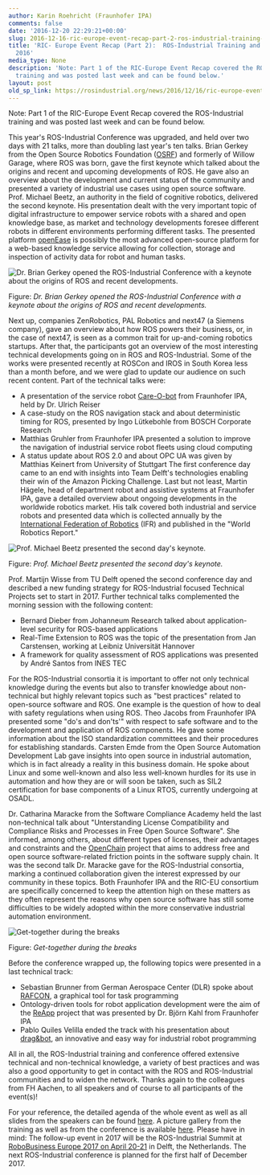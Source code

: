 ```yaml
---
author: Karin Roehricht (Fraunhofer IPA)
comments: false
date: '2016-12-20 22:29:21+00:00'
slug: 2016-12-16-ric-europe-event-recap-part-2-ros-industrial-training-and-conference-2016
title: 'RIC- Europe Event Recap (Part 2):  ROS-Industrial Training and Conference
  2016'
media_type: None
description: 'Note: Part 1 of the RIC-Europe Event Recap covered the ROS-Industrial
  training and was posted last week and can be found below.'
layout: post
old_sp_link: https://rosindustrial.org/news/2016/12/16/ric-europe-event-recap-part-2-ros-industrial-training-and-conference-2016
---
```


Note: Part 1 of the RIC-Europe Event Recap covered the ROS-Industrial training and was posted last week and can be found below.

This year's ROS-Industrial Conference was upgraded, and held over two days with 21 talks, more than doubling last year's ten talks. Brian Gerkey from the Open Source Robotics Foundation ([OSRF](https://www.osrfoundation.org)) and formerly of Willow Garage, where ROS was born, gave the first keynote which talked about the origins and recent and upcoming developments of ROS. He gave also an overview about the development and current status of the community and presented a variety of industrial use cases using open source software. Prof. Michael Beetz, an authority in the field of cognitive robotics, delivered the second keynote. His presentation dealt with the very important topic of digital infrastructure to empower service robots with a shared and open knowledge base, as market and technology developments foresee different robots in different environments performing different tasks. The presented platform [openEase](http://www.open-ease.org/) is possibly the most advanced open-source platform for a web-based knowledge service allowing for collection, storage and inspection of activity data for robot and human tasks. 

![Dr. Brian Gerkey opened the ROS-Industrial Conference with a keynote about the origins of ROS and recent developments.](https://images.squarespace-cdn.com/content/v1/51df34b1e4b08840dcfd2841/1481886612193-0TTMBM0PVJ9D2QJ4H0KT/image-asset.jpeg)

Figure: *Dr. Brian Gerkey opened the ROS-Industrial Conference with a keynote about the origins of ROS and recent developments.*

Next up, companies ZenRobotics, PAL Robotics and next47 (a Siemens company), gave an overview about how ROS powers their business, or, in the case of next47, is seen as a common trait for up-and-coming robotics startups. After that, the participants got an overview of the most interesting technical developments going on in ROS and ROS-Industrial. Some of the works were presented recently at ROSCon and IROS in South Korea less than a month before, and we were glad to update our audience on such recent content. Part of the technical talks were:

* A presentation of the service robot [Care-O-bot](www.care-o-bot.de) from Fraunhofer IPA, held by Dr. Ulrich Reiser
* A case-study on the ROS navigation stack and about deterministic timing for ROS, presented by Ingo Lütkebohle from BOSCH Corporate Research
* Matthias Gruhler from Fraunhofer IPA presented a solution to improve the navigation of industrial service robot fleets using cloud computing
* A status update about ROS 2.0 and about OPC UA was given by Matthias Keinert from University of Stuttgart The first conference day came to an end with insights into Team Delft's technologies enabling their win of the Amazon Picking Challenge. Last but not least, Martin Hägele, head of department robot and assistive systems at Fraunhofer IPA, gave a detailed overview about ongoing developments in the worldwide robotics market. His talk covered both industrial and service robots and presented data which is collected annually by the [International Federation of Robotics](http://www.ifr.org/) (IFR) and published in the "World Robotics Report."

![Prof. Michael Beetz presented the second day's keynote.](https://images.squarespace-cdn.com/content/v1/51df34b1e4b08840dcfd2841/1481886662867-TBX4DUGO3J7EZVF1D051/image-asset.jpeg)

Figure: *Prof. Michael Beetz presented the second day's keynote.*

Prof. Martijn Wisse from TU Delft opened the second conference day and described a new funding strategy for ROS-Industrial focused Technical Projects set to start in 2017. Further technical talks complemented the morning session with the following content: 

* Bernard Dieber from Johanneum Research talked about application-level security for ROS-based applications
* Real-Time Extension to ROS was the topic of the presentation from Jan Carstensen, working at Leibniz Universität Hannover
* A framework for quality assessment of ROS applications was presented by André Santos from INES TEC

For the ROS-Industrial consortia it is important to offer not only technical knowledge during the events but also to transfer knowledge about non-technical but highly relevant topics such as "best practices" related to open-source software and ROS. One example is the question of how to deal with safety regulations when using ROS. Theo Jacobs from Fraunhofer IPA presented some "do's and don'ts'" with respect to safe software and to the development and application of ROS components. He gave some information about the ISO standardization committees and their procedures for establishing standards. Carsten Emde from the Open Source Automation Development Lab gave insights into open source in industrial automation, which is in fact already a reality in this business domain. He spoke about Linux and some well-known and also less well-known hurdles for its use in automation and how they are or will soon be taken, such as SIL2 certification for base components of a Linux RTOS, currently undergoing at OSADL.

Dr. Catharina Maracke from the Software Compliance Academy held the last non-technical talk about "Unterstanding License Compatibility and Compliance Risks and Processes in Free Open Source Software". She informed, among others, about different types of licenses, their advantages and constraints and the [OpenChain](https://www.openchainproject.org/) project that aims to address free and open source software-related friction points in the software supply chain. It was the second talk Dr. Maracke gave for the ROS-Industrial consortia, marking a continued collaboration given the interest expressed by our community in these topics. Both Fraunhofer IPA and the RIC-EU consortium are specifically concerned to keep the attention high on these matters as they often represent the reasons why open source software has still some difficulties to be widely adopted within the more conservative industrial automation environment. 

![Get-together during the breaks](https://images.squarespace-cdn.com/content/v1/51df34b1e4b08840dcfd2841/1481886697289-9CTAB1QSVUB8YOPJXT6H/image-asset.jpeg)

Figure: *Get-together during the breaks*

Before the conference wrapped up, the following topics were presented in a last technical track:

* Sebastian Brunner from German Aerospace Center (DLR) spoke about [RAFCON](http://www.dlr.de/rmc/rm/en/desktopdefault.aspx/tabid-4845/20104_read-47199/), a graphical tool for task programming
* Ontology-driven tools for robot application development were the aim of the [ReApp](http://www.reapp-projekt.de/) project that was presented by Dr. Björn Kahl from Fraunhofer IPA
* Pablo Quiles Velilla ended the track with his presentation about [drag&bot](https://www.dragandbot.com), an innovative and easy way for industrial robot programming

All in all, the ROS-Industrial training and conference offered extensive technical and non-technical knowledge, a variety of best practices and was also a good opportunity to get in contact with the ROS and ROS-Industrial communities and to widen the network. Thanks again to the colleagues from FH Aachen, to all speakers and of course to all participants of the event(s)!

For your reference, the detailed agenda of the whole event as well as all slides from the speakers can be found [here](http://rosindustrial.org/events/2016/11/3/2016-ros-industrial-conference). A picture gallery from the training as well as from the conference is available [here](http://www.roehricht.info/galleries/2016-11-IPA-ROS-I/). Please have in mind: The follow-up event in 2017 will be the ROS-Industrial Summit at [RoboBusiness Europe 2017 on April 20-21](http://rosindustrial.org/events-summary/) in Delft, the Netherlands. The next ROS-Industrial conference is planned for the first half of December 2017.


